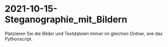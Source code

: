 # 2021-10-15-Steganographie_mit_Bildern

Platzieren Sie die Bilder und Textdateien immer im gleichen Ordner, wie das Pythonscript.
